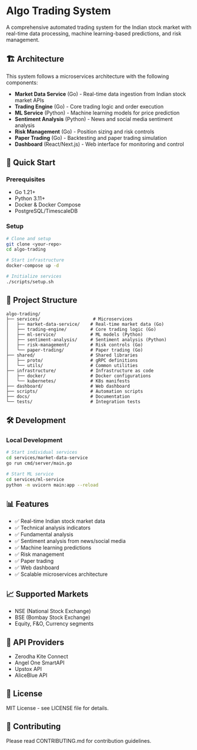 # Algo Trading System

A comprehensive automated trading system for the Indian stock market with real-time data processing, machine learning-based predictions, and risk management.

## 🏗️ Architecture

This system follows a microservices architecture with the following components:

- **Market Data Service** (Go) - Real-time data ingestion from Indian stock market APIs
- **Trading Engine** (Go) - Core trading logic and order execution
- **ML Service** (Python) - Machine learning models for price prediction
- **Sentiment Analysis** (Python) - News and social media sentiment analysis
- **Risk Management** (Go) - Position sizing and risk controls
- **Paper Trading** (Go) - Backtesting and paper trading simulation
- **Dashboard** (React/Next.js) - Web interface for monitoring and control

## 🚀 Quick Start

### Prerequisites
- Go 1.21+
- Python 3.11+
- Docker & Docker Compose
- PostgreSQL/TimescaleDB

### Setup
```bash
# Clone and setup
git clone <your-repo>
cd algo-trading

# Start infrastructure
docker-compose up -d

# Initialize services
./scripts/setup.sh
```

## 📁 Project Structure

```
algo-trading/
├── services/                    # Microservices
│   ├── market-data-service/    # Real-time market data (Go)
│   ├── trading-engine/         # Core trading logic (Go)
│   ├── ml-service/             # ML models (Python)
│   ├── sentiment-analysis/     # Sentiment analysis (Python)
│   ├── risk-management/        # Risk controls (Go)
│   └── paper-trading/          # Paper trading (Go)
├── shared/                     # Shared libraries
│   ├── proto/                  # gRPC definitions
│   └── utils/                  # Common utilities
├── infrastructure/             # Infrastructure as code
│   ├── docker/                 # Docker configurations
│   └── kubernetes/             # K8s manifests
├── dashboard/                  # Web dashboard
├── scripts/                    # Automation scripts
├── docs/                       # Documentation
└── tests/                      # Integration tests
```

## 🛠️ Development

### Local Development
```bash
# Start individual services
cd services/market-data-service
go run cmd/server/main.go

# Start ML service
cd services/ml-service
python -m uvicorn main:app --reload
```

## 📊 Features

- ✅ Real-time Indian stock market data
- ✅ Technical analysis indicators
- ✅ Fundamental analysis
- ✅ Sentiment analysis from news/social media
- ✅ Machine learning predictions
- ✅ Risk management
- ✅ Paper trading
- ✅ Web dashboard
- ✅ Scalable microservices architecture

## 📈 Supported Markets

- NSE (National Stock Exchange)
- BSE (Bombay Stock Exchange)
- Equity, F&O, Currency segments

## 🔑 API Providers

- Zerodha Kite Connect
- Angel One SmartAPI
- Upstox API
- AliceBlue API

## 📄 License

MIT License - see LICENSE file for details.

## 🤝 Contributing

Please read CONTRIBUTING.md for contribution guidelines.
